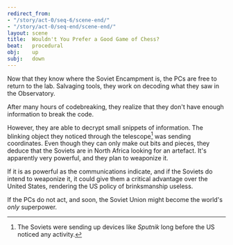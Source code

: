 ```yaml
---
redirect_from:
- "/story/act-0/seq-6/scene-end/"
- "/story/act-0/seq-end/scene-end/"
layout: scene
title:  Wouldn't You Prefer a Good Game of Chess?
beat:   procedural
obj:    up
subj:   down
---
```



Now that they know where the Soviet Encampment is,
the PCs are free to return to the lab.
Salvaging tools, they work on decoding what they saw in the Observatory.

After many hours of codebreaking,
they realize that they don't have enough information to break the code.

However, they are able to decrypt small snippets of information.
The blinking object they noticed through the telescope[^0] was sending coordinates.
Even though they can only make out bits and pieces,
they deduce that the Soviets are in North Africa looking for an artefact.
It's apparently very powerful, and they plan to weaponize it.

If it is as powerful as the communications indicate,
and if the Soviets do intend to weaponize it,
it could give them a critical advantage over the United States,
rendering the US policy of brinksmanship useless.


If the PCs do not act, and soon,
the Soviet Union might become the world's *only* superpower.


[^0]: The Soviets were sending up devices like *Sputnik* long before the US noticed any activity.
[^1]: They don't need to be, as the rockets will rely on Organic Control.











